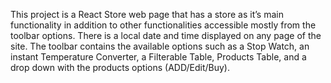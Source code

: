 This project is a React Store web page that has a store as it’s main functionality in addition to other functionalities accessible mostly from the toolbar options.
There is a local date and time displayed on any page of the site. The toolbar contains the available options such as a Stop Watch, an instant Temperature Converter, a Filterable Table, Products Table, and a drop down with the products options (ADD/Edit/Buy).
